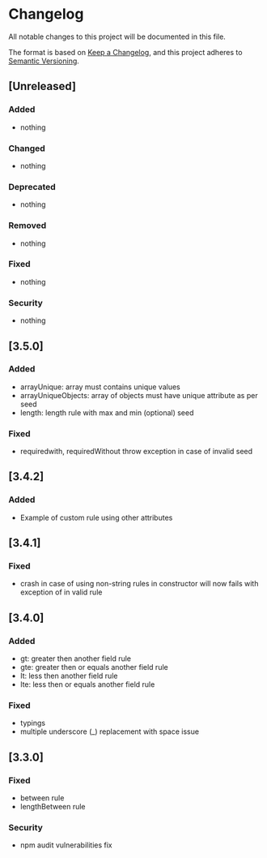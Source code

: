 # Changelog

All notable changes to this project will be documented in this file.

The format is based on [Keep a Changelog](https://keepachangelog.com/en/1.0.0/),
and this project adheres to [Semantic Versioning](https://semver.org/spec/v2.0.0.html).

## [Unreleased]

### Added

- nothing

### Changed

- nothing

### Deprecated

- nothing

### Removed

- nothing

### Fixed

- nothing

### Security

- nothing

## [3.5.0]

### Added

- arrayUnique: array must contains unique values
- arrayUniqueObjects: array of objects must have unique attribute as per seed
- length: length rule with max and min (optional) seed

### Fixed

- requiredwith, requiredWithout throw exception in case of invalid seed

## [3.4.2]

### Added

- Example of custom rule using other attributes

## [3.4.1]

### Fixed

- crash in case of using non-string rules in constructor will now fails with exception of in valid rule

## [3.4.0]

### Added

- gt: greater then another field rule
- gte: greater then or equals another field rule
- lt: less then another field rule
- lte: less then or equals another field rule

### Fixed

- typings
- multiple underscore (_) replacement with space issue

## [3.3.0]

### Fixed

- between rule
- lengthBetween rule

### Security

- npm audit vulnerabilities fix
